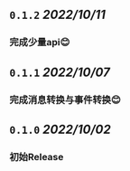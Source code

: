 ## `0.1.2`  *2022/10/11*
### 完成少量api😊


## `0.1.1`  *2022/10/07*
### 完成消息转换与事件转换😊


## `0.1.0`  *2022/10/02*
### 初始Release


